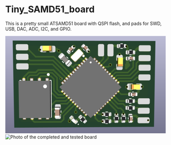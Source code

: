 # Tiny_SAMD51_board
This is a pretty small ATSAMD51 board with QSPI flash, and pads for SWD, USB, DAC, ADC, I2C, and GPIO.

![Rendered image of the board](board_model.png)
![Photo of the completed and tested board](https://github.com/user-attachments/assets/285a0e43-825c-4822-a27b-b466550dba75)

